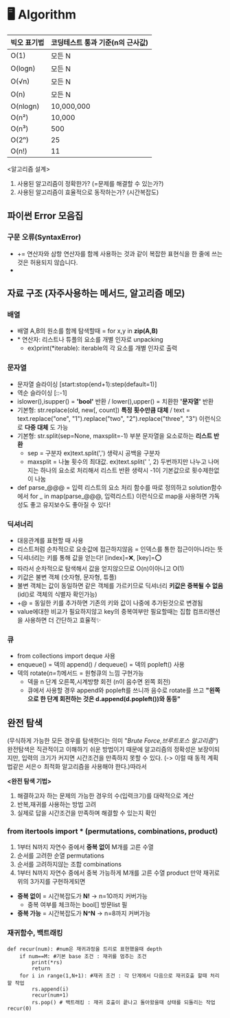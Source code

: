 # 🖥️ Algorithm

|빅오 표기법|코딩테스트 통과 기준(n의 근사값)|
|------|---|
|O(1)|모든 N|
|O(logn)|모든 N|
|O(√n)|모든 N|
|O(n)|모든 N|
|O(nlogn)|10,000,000|
|O(n²)|10,000|
|O(n³)|500|
|O(2ⁿ)|25|
|O(n!)|11|

<알고리즘 설계>
1. 사용된 알고리즘이 정확한가? (=문제를 해결할 수 있는가?)
2. 사용된 알고리즘이 효율적으로 동작하는가? (시간복잡도)
   
## 파이썬 Error 모음집
### 구문 오류(SyntaxError)
- += 연산자와 삼항 연산자를 함께 사용하는 것과 같이 복잡한 표현식을 한 줄에 쓰는 것은 허용되지 않습니다.
- 
## 자료 구조 (자주사용하는 메서드, 알고리즘 메모)

### 배열
- 배열 A,B의 원소를 함께 탐색할때 = for x,y in __zip(A,B)__
- \* 연산자: 리스트나 튜플의 요소를 개별 인자로 unpacking
  - ex)print(*iterable): iterable의 각 요소를 개별 인자로 출력
### 문자열
- 문자열 슬라이싱 [start:stop(end+1):step(default=1)]
- 역순 슬라이싱 [::-1]
- islower(),isupper() = __'bool'__ 반환 / lower(),upper() = 치환한 __'문자열'__ 반환
- 기본형: str.replace(old, new[, count]) __특정 횟수만큼 대체__ / text = text.replace("one", "1").replace("two", "2").replace("three", "3") 이런식으로 __다중 대체__ 도 가능
- 기본형: str.split(sep=None, maxsplit=-1) 부분 문자열을 요소로하는 __리스트 반환__
  - sep = 구분자 ex)text.split(',') 생략시 공백을 구분자
  - maxsplit = 나눌 횟수의 최대값. ex)text.split(' ', 2) 두번까지만 나누고 나머지는 하나의 요소로 처리해서 리스트 반환 생략시 -1이 기본값으로 횟수제한없이 나눔
- def parse_@@@ = 입력 리스트의 요소 처리 함수를 따로 정의하고 solution함수에서
  for _ in map(parse_@@@, 입력리스트) 이런식으로 map을 사용하면 가독성도 좋고 유지보수도 좋아질 수 있다!
### 딕셔너리
- 대응관계를 표현할 때 사용
- 리스트처럼 순차적으로 요솟값에 접근하지않음 = 인덱스를 통한 접근이아니라는 뜻
- 딕셔너리는 키를 통해 값을 얻는다! [index]=❌, [key]=⭕
- 따라서 순차적으로 탐색해서 값을 얻지않으므로 O(n)이아니고 O(1)
- 키값은 불변 객체 (숫자형, 문자형, 튜플)
- 불변 객체는 값이 동일하면 같은 객체를 가르키므로 딕셔너리 __키값은 중복될 수 없음__ (id()로 객체의 식별자 확인가능)
- +@ = 동일한 키를 추가하면 기존의 키와 값이 나중에 추가된것으로 변경됨
- value에대한 비교가 필요하지않고 key의 중복여부만 필요할때는 집합 컴프리헨션을 사용하면 더 간단하고 효율적✨
### 큐
- from collections import deque 사용
- enqueue() = 덱의 append() / dequeue() = 덱의 popleft() 사용
- 덱의 rotate(_n=1_)메서드 = 원형큐의 느낌 구현가능
    -  덱을 n 단계 오른쪽,시계방향 회전 (n이 음수면 왼쪽 회전)
    -  큐에서 사용할 경우 append와 popleft를 쓰니까 음수로 rotate를 쓰고 __"왼쪽으로 한 단계 회전하는 것은 d.append(d.popleft())와 동등"__

## 완전 탐색 
(무식하게 가능한 모든 경우를 탐색한다는 의미 "_Brute Force,브루트포스 알고리즘_")
완전탐색은 직관적이고 이해하기 쉬운 방법이기 때문에 알고리즘의 정확성은 보장이되지만,
입력의 크기가 커지면 시간조건을 만족하지 못할 수 있다. (-> 이럴 때 동적 계획법같은 서은ㅇ 최적화 알고리즘을 사용해야 한다.)따라서

__<완전 탐색 기법>__
1. 해결하고자 하는 문제의 가능한 경우의 수(입력크기)를 대략적으로 계산
2. 반복,재귀를 사용하는 방법 고려
3. 실제로 답을 시간조건을 만족하며 해결할 수 있는지 확인

### from itertools import * (permutations, combinations, product)
1. 1부터 N까지 자연수 중에서 __중복 없이__ M개를 고른 수열
  1. 순서를 고려한 순열 permutations
  2. 순서를 고려하지않는 조합 combinations
3. 1부터 N까지 자연수 중에서 중복 가능하게 M개를 고른 수열 product
만약 재귀로 위의 3가지를 구현하게되면
- __중복 없이__ = 시간복잡도가 __N!__ -> n=10까지 커버가능
  - 중복 여부를 체크하는 bool[] 방문list 필
- __중복 가능__ = 시간복잡도가 __N^N__ -> n=8까지 커버가능

### 재귀함수, 백트래킹

```
def recur(num): #num은 재귀과정을 트리로 표현했을때 depth
    if num==M: #기본 base 조건 : 재귀를 멈추는 조건
        print(*rs)
        return
    for i in range(1,N+1): #재귀 조건 : 각 단계에서 다음으로 재귀호출 할때 처리할 작업
        rs.append(i)
        recur(num+1)
        rs.pop() # 백트래킹 : 재귀 호출이 끝나고 돌아왔을때 상태를 되돌리는 작업
recur(0)
```
